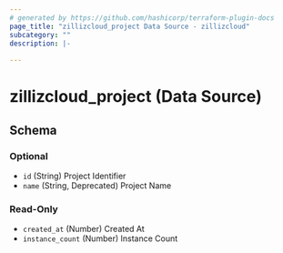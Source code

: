 ```yaml
---
# generated by https://github.com/hashicorp/terraform-plugin-docs
page_title: "zillizcloud_project Data Source - zillizcloud"
subcategory: ""
description: |-
  
---
```


# zillizcloud_project (Data Source)





<!-- schema generated by tfplugindocs -->
## Schema

### Optional

- `id` (String) Project Identifier
- `name` (String, Deprecated) Project Name

### Read-Only

- `created_at` (Number) Created At
- `instance_count` (Number) Instance Count
